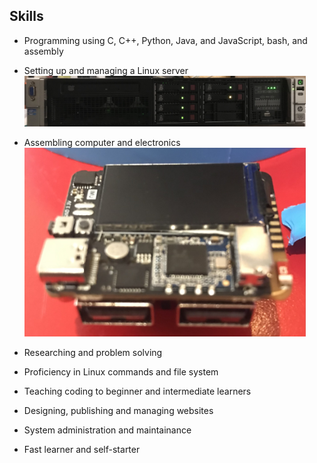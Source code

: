 ## Skills
- <i class="fa-solid fa-code"></i> Programming using C, C++, Python, Java, and JavaScript, bash, and assembly

- <i class="fa-solid fa-server"></i> Setting up and managing a Linux server 
<img src="images/server.jpg" width="450"></img>

- <i class="fa-solid fa-computer"></i> Assembling computer and electronics 
<img src="images/quarkn.jpg" width="450"></img>

- <i class="fa-solid fa-magnifying-glass"></i> Researching and problem solving 

- <i class="fa-solid fa-terminal"></i> Proficiency in Linux commands and file system 

- <i class="fa-solid fa-chalkboard-user"></i> Teaching coding to beginner and intermediate learners

- <i class="fa-solid fa-globe"></i> Designing, publishing and managing websites

- <i class="fa-solid fa-user-shield"></i> System administration and maintainance

- <i class="fa-solid fa-graduation-cap"></i> Fast learner and self-starter
